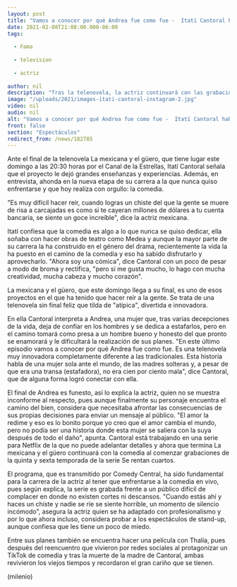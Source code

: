 ```yaml
---
layout: post
title: "Vamos a conocer por qué Andrea fue como fue -  Itatí Cantoral habla sobre el final de 'La mexicana y el güero'"
date: 2021-02-08T21:08:00.000-06:00
tags:
  
  - Fama
  
  - television
  
  - actriz
  
author: nil
description: "Tras la telenovela, la actriz continuará con las grabaciones de la quinta y sexta temporada de la serie 'Se rentan cuartos'. "
image: "/uploads/2021/images-itati-cantoral-instagram-2.jpg"
video: nil
audio: nil
alt: "Vamos a conocer por qué Andrea fue como fue -  Itatí Cantoral habla sobre el final de 'La mexicana y el güero'"
front: false
section: "Espectáculos"
redirect_from: /news/182785
---
```


Ante el final de la telenovela La mexicana y el güero, que tiene lugar este domingo a las 20:30 horas por el Canal de la Estrellas, Itatí Cantoral señala que el proyecto le dejó grandes enseñanzas y experiencias. Además, en entrevista, ahonda en la nueva etapa de su carrera a la que nunca quiso enfrentarse y que hoy realiza con orgullo: la comedia.

"Es muy difícil hacer reír, cuando logras un chiste del que la gente se muere de risa a carcajadas es como si te cayeran millones de dólares a tu cuenta bancaria, se siente un goce increíble", dice la actriz mexicana. 

Itatí confiesa que la comedia es algo a lo que nunca se quiso dedicar, ella soñaba con hacer obras de teatro como Medea y aunque la mayor parte de su carrera la ha construido en el género del drama, recientemente la vida la ha puesto en el camino de la comedia y eso ha sabido disfrutarlo y aprovecharlo. 
"Ahora soy una cómica", dice Cantoral con un poco de pesar a modo de broma y rectifica, "pero sí me gusta mucho, lo hago con mucha creatividad, mucha cabeza y mucho corazón". 

La mexicana y el güero, que este domingo llega a su final, es uno de esos proyectos en el que ha tenido que hacer reír a la gente. Se trata de una telenovela sin final feliz que tilda de "atípica", divertida e innovadora. 

En ella Cantoral interpreta a Andrea, una mujer que, tras varias decepciones de la vida, deja de confiar en los hombres y se dedica a estafarlos, pero en el camino tomará como presa a un hombre bueno y honesto del que pronto se enamorará y le dificultará la realización de sus planes. 
"En este último episodio vamos a conocer por qué Andrea fue como fue. Es una telenovela muy innovadora completamente diferente a las tradicionales. Esta historia habla de una mujer sola ante el mundo, de las madres solteras y, a pesar de que era una transa (estafadora), no era cien por ciento mala", dice Cantoral, que de alguna forma logró conectar con ella. 

El final de Andrea es funesto, así lo explica la actriz, quien no se muestra inconforme al respecto, pues aunque finalmente su personaje encuentra el camino del bien, considera que necesitaba afrontar las consecuencias de sus propias decisiones para enviar un mensaje al público. 
"El amor la redime y eso es lo bonito porque yo creo que el amor cambia el mundo, pero no podía ser una historia donde esta mujer se saliera con la suya después de todo el daño", apunta. 
Cantoral está trabajando en una serie para Netflix de la que no puede adelantar detalles y ahora que termina La mexicana y el güero continuará con la comedia al comenzar grabaciones de la quinta y sexta temporada de la serie Se rentan cuartos. 

El programa, que es transmitido por Comedy Central, ha sido fundamental para la carrera de la actriz al tener que enfrentarse a la comedia en vivo, pues según explica, la serie es grabada frente a un público difícil de complacer en donde no existen cortes ni descansos. "Cuando estás ahí y haces un chiste y nadie se ríe se siente horrible, un momento de silencio incómodo", asegura la actriz quien se ha adaptado con profesionalismo y por lo que ahora incluso, considera probar a los espectáculos de stand-up, aunque confiesa que les tiene un poco de miedo. 

Entre sus planes también se encuentra hacer una película con Thalía, pues después del reencuentro que vivieron por redes sociales al protagonizar un TikTok de comedia y tras la muerte de la madre de Cantoral, ambas revivieron los viejos tiempos y recordaron el gran cariño que se tienen.

 
(milenio)
